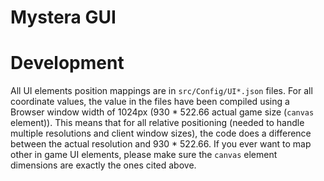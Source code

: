 # Mystera GUI 

# Development

All UI elements position mappings are in `src/Config/UI*.json` files.
For all coordinate values, the value in the files have been compiled using a Browser window width of 1024px (930 * 522.66 actual game size (`canvas` element)).
This means that for all relative positioning (needed to handle multiple resolutions and client window sizes), the code does a difference between the actual resolution and 930 * 522.66.
If you ever want to map other in game UI elements, please make sure the `canvas` element dimensions are exactly the ones cited above.